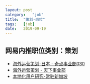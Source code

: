 ```yaml
---
layout:	post
category:	"job"
title:	"策划-岗位"
tags:	[job]
date:	2019-09-19
---
```

## 网易内推职位类别：策划
- [海外运营策划-日本 - 奇点事业部030](http://mobile.bole.netease.com/bole/boleDetail?id=16818&employeeId=346f03c3cda5f04c&key=all)
- [海外运营策划 - 天下事业部](http://mobile.bole.netease.com/bole/boleDetail?id=16602&employeeId=346f03c3cda5f04c&key=all)
- [本地化用户研究-常驻新加坡 ](http://mobile.bole.netease.com/bole/boleDetail?id=17447&employeeId=346f03c3cda5f04c&key=all)
